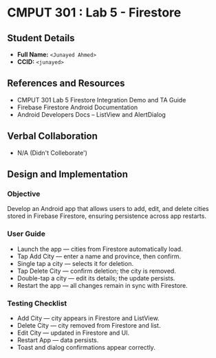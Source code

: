 # CMPUT 301 : Lab 5 - Firestore

## Student Details

- **Full Name:** `<Junayed Ahmed>`
- **CCID:** `<junayed>`

## References and Resources

- CMPUT 301 Lab 5 Firestore Integration Demo and TA Guide
- Firebase Firestore Android Documentation
- Android Developers Docs – ListView and AlertDialog


## Verbal Collaboration
- N/A (Didn't Colleborate')

## Design and Implementation

### Objective

Develop an Android app that allows users to add, edit, and delete cities stored in Firebase Firestore, ensuring persistence across app restarts.

### User Guide
- Launch the app — cities from Firestore automatically load.
- Tap Add City — enter a name and province, then confirm.
- Single tap a city — selects it for deletion.
- Tap Delete City — confirm deletion; the city is removed.
- Double-tap a city — edit its details; the update persists.
- Restart the app — all changes remain in sync with Firestore.

### Testing Checklist
 - Add City — city appears in Firestore and ListView.
 - Delete City — city removed from Firestore and list.
 - Edit City — updated in Firestore and UI.
 - Restart App — data persists.
 - Toast and dialog confirmations appear correctly.
